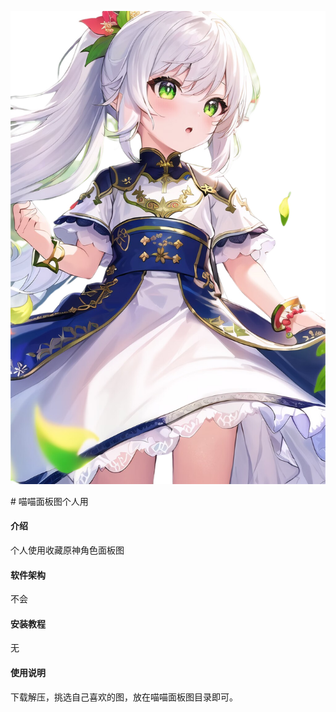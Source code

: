 ![输入图片说明](profile/super-character/%E7%BA%B3%E8%A5%BF%E5%A6%B2/%E7%BA%B3%E8%A5%BF%E5%A6%B26.png)
<script src='https://gitee.com/GBTBS/root/widget_preview' async defer></script>
<div id="osc-gitee-widget-tag">
# 喵喵面板图个人用

#### 介绍
个人使用收藏原神角色面板图

#### 软件架构
不会


#### 安装教程

无

#### 使用说明

下载解压，挑选自己喜欢的图，放在喵喵面板图目录即可。
</div>
<style>
.osc_pro_color {color: #ff0000 !important;}
.osc_panel_color {background-color: #ffffff !important;}
.osc_background_color {background-color: #ffffff !important;}
.osc_border_color {border-color: #ff0000 !important;}
.osc_desc_color {color: #000000 !important;}
.osc_link_color * {color: #000000 !important;}
</style>
